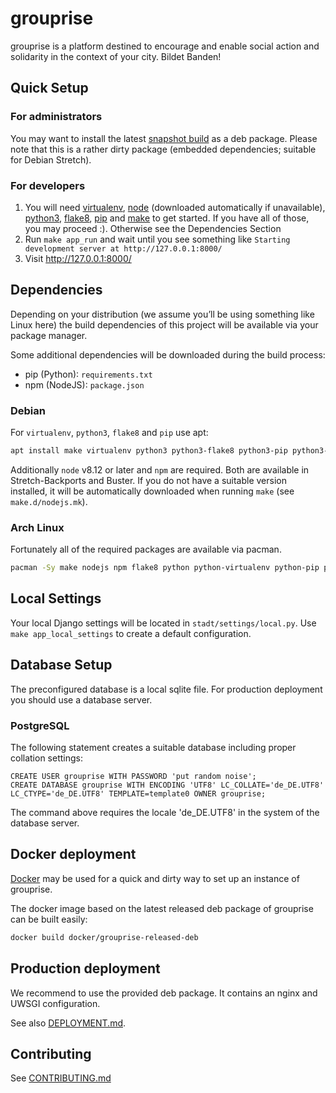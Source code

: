 # grouprise

grouprise is a platform destined to encourage and enable social action and solidarity in the context of your city. Bildet Banden!

## Quick Setup

### For administrators
You may want to install the latest [snapshot build](https://git.hack-hro.de/stadtgestalten/stadtgestalten/builds/artifacts/master/raw/build/debian/export/stadtgestalten.deb?job=deb-package) as a deb package. Please note that this is a rather dirty package (embedded dependencies; suitable for Debian Stretch).

### For developers
1. You will need [virtualenv](https://virtualenv.pypa.io/en/stable/), [node](https://nodejs.org/en/) (downloaded automatically if unavailable), [python3](https://www.python.org/), [flake8](http://flake8.pycqa.org/en/latest/), [pip](https://pip.pypa.io/en/stable/) and [make](https://www.gnu.org/software/make/) to get started. If you have all of those, you may proceed :). Otherwise see the Dependencies Section
2. Run `make app_run` and wait until you see something like `Starting development server at http://127.0.0.1:8000/`
3. Visit http://127.0.0.1:8000/

## Dependencies

Depending on your distribution (we assume you’ll be using something like Linux here) the build dependencies of this project will be available via your package manager.

Some additional dependencies will be downloaded during the build process:

* pip (Python): `requirements.txt`
* npm (NodeJS): `package.json`

### Debian
For `virtualenv`, `python3`, `flake8` and `pip` use apt:
```sh
apt install make virtualenv python3 python3-flake8 python3-pip python3-sphinx python3-recommonmark python3-xapian
```

Additionally `node` v8.12 or later and `npm` are required.  Both are available in Stretch-Backports and Buster.  If you do not have a suitable version installed, it will be automatically downloaded when running `make` (see `make.d/nodejs.mk`).

### Arch Linux
Fortunately all of the required packages are available via pacman.
```sh
pacman -Sy make nodejs npm flake8 python python-virtualenv python-pip python-sphinx python-recommonmark python-xapian
```


## Local Settings

Your local Django settings will be located in `stadt/settings/local.py`. Use `make app_local_settings` to create a default configuration. 


## Database Setup

The preconfigured database is a local sqlite file.
For production deployment you should use a database server.

### PostgreSQL

The following statement creates a suitable database including proper collation settings:

    CREATE USER grouprise WITH PASSWORD 'put random noise';
    CREATE DATABASE grouprise WITH ENCODING 'UTF8' LC_COLLATE='de_DE.UTF8' LC_CTYPE='de_DE.UTF8' TEMPLATE=template0 OWNER grouprise;

The command above requires the locale 'de_DE.UTF8' in the system of the database server.


## Docker deployment

[Docker](https://docker.io/) may be used for a quick and dirty way to set up an instance of
grouprise.

The docker image based on the latest released deb package of grouprise can be built easily:
```sh
docker build docker/grouprise-released-deb
```


## Production deployment

We recommend to use the provided deb package. It contains an nginx and UWSGI configuration.

See also [DEPLOYMENT.md](./docs/deployment/DEPLOYMENT.md).


## Contributing

See [CONTRIBUTING.md](./CONTRIBUTING.md)
